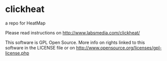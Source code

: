 # clickheat
a repo for HeatMap


Please read instructions on http://www.labsmedia.com/clickheat/

This software is GPL Open Source. More info on rights linked to this software in the LICENSE file or on http://www.opensource.org/licenses/gpl-license.php

